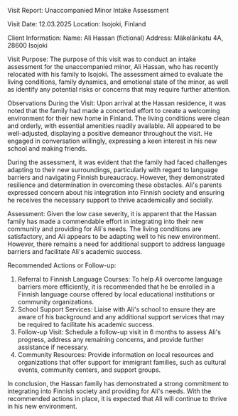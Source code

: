  Visit Report: Unaccompanied Minor Intake Assessment

Visit Date: 12.03.2025
Location: Isojoki, Finland

Client Information:
Name: Ali Hassan (fictional)
Address: Mäkelänkatu 4A, 28600 Isojoki

Visit Purpose:
The purpose of this visit was to conduct an intake assessment for the unaccompanied minor, Ali Hassan, who has recently relocated with his family to Isojoki. The assessment aimed to evaluate the living conditions, family dynamics, and emotional state of the minor, as well as identify any potential risks or concerns that may require further attention.

Observations During the Visit:
Upon arrival at the Hassan residence, it was noted that the family had made a concerted effort to create a welcoming environment for their new home in Finland. The living conditions were clean and orderly, with essential amenities readily available. Ali appeared to be well-adjusted, displaying a positive demeanor throughout the visit. He engaged in conversation willingly, expressing a keen interest in his new school and making friends.

During the assessment, it was evident that the family had faced challenges adapting to their new surroundings, particularly with regard to language barriers and navigating Finnish bureaucracy. However, they demonstrated resilience and determination in overcoming these obstacles. Ali's parents expressed concern about his integration into Finnish society and ensuring he receives the necessary support to thrive academically and socially.

Assessment:
Given the low case severity, it is apparent that the Hassan family has made a commendable effort in integrating into their new community and providing for Ali's needs. The living conditions are satisfactory, and Ali appears to be adapting well to his new environment. However, there remains a need for additional support to address language barriers and facilitate Ali's academic success.

Recommended Actions or Follow-up:
1. Referral to Finnish Language Courses: To help Ali overcome language barriers more efficiently, it is recommended that he be enrolled in a Finnish language course offered by local educational institutions or community organizations.
2. School Support Services: Liaise with Ali's school to ensure they are aware of his background and any additional support services that may be required to facilitate his academic success.
3. Follow-up Visit: Schedule a follow-up visit in 6 months to assess Ali's progress, address any remaining concerns, and provide further assistance if necessary.
4. Community Resources: Provide information on local resources and organizations that offer support for immigrant families, such as cultural events, community centers, and support groups.

In conclusion, the Hassan family has demonstrated a strong commitment to integrating into Finnish society and providing for Ali's needs. With the recommended actions in place, it is expected that Ali will continue to thrive in his new environment.
